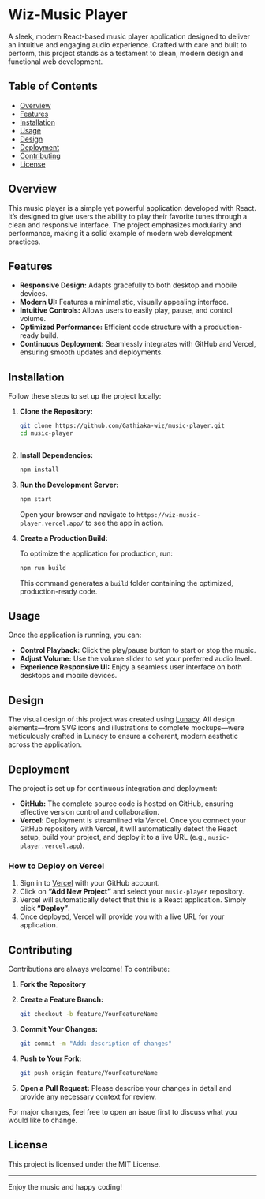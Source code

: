 # Wiz-Music Player

A sleek, modern React-based music player application designed to deliver an intuitive and engaging audio experience. Crafted with care and built to perform, this project stands as a testament to clean, modern design and functional web development.

## Table of Contents

- [Overview](#overview)
- [Features](#features)
- [Installation](#installation)
- [Usage](#usage)
- [Design](#design)
- [Deployment](#deployment)
- [Contributing](#contributing)
- [License](#license)

## Overview

This music player is a simple yet powerful application developed with React. It’s designed to give users the ability to play their favorite tunes through a clean and responsive interface. The project emphasizes modularity and performance, making it a solid example of modern web development practices.

## Features

- **Responsive Design:** Adapts gracefully to both desktop and mobile devices.
- **Modern UI:** Features a minimalistic, visually appealing interface.
- **Intuitive Controls:** Allows users to easily play, pause, and control volume.
- **Optimized Performance:** Efficient code structure with a production-ready build.
- **Continuous Deployment:** Seamlessly integrates with GitHub and Vercel, ensuring smooth updates and deployments.

## Installation

Follow these steps to set up the project locally:

1. **Clone the Repository:**

   ```bash
   git clone https://github.com/Gathiaka-wiz/music-player.git
   cd music-player



2. **Install Dependencies:**

   ```bash
   npm install
   ```

3. **Run the Development Server:**

   ```bash
   npm start
   ```

   Open your browser and navigate to `https://wiz-music-player.vercel.app/` to see the app in action.

4. **Create a Production Build:**

   To optimize the application for production, run:

   ```bash
   npm run build
   ```

   This command generates a `build` folder containing the optimized, production-ready code.

## Usage

Once the application is running, you can:
- **Control Playback:** Click the play/pause button to start or stop the music.
- **Adjust Volume:** Use the volume slider to set your preferred audio level.
- **Experience Responsive UI:** Enjoy a seamless user interface on both desktops and mobile devices.

## Design

The visual design of this project was created using [Lunacy](https://icons8.com/lunacy). All design elements—from SVG icons and illustrations to complete mockups—were meticulously crafted in Lunacy to ensure a coherent, modern aesthetic across the application.

## Deployment

The project is set up for continuous integration and deployment:

- **GitHub:** The complete source code is hosted on GitHub, ensuring effective version control and collaboration.
- **Vercel:** Deployment is streamlined via Vercel. Once you connect your GitHub repository with Vercel, it will automatically detect the React setup, build your project, and deploy it to a live URL (e.g., `music-player.vercel.app`).

### How to Deploy on Vercel

1. Sign in to [Vercel](https://vercel.com) with your GitHub account.
2. Click on **“Add New Project”** and select your `music-player` repository.
3. Vercel will automatically detect that this is a React application. Simply click **“Deploy”**.
4. Once deployed, Vercel will provide you with a live URL for your application.

## Contributing

Contributions are always welcome! To contribute:

1. **Fork the Repository**
2. **Create a Feature Branch:**

   ```bash
   git checkout -b feature/YourFeatureName
   ```

3. **Commit Your Changes:**

   ```bash
   git commit -m "Add: description of changes"
   ```

4. **Push to Your Fork:**

   ```bash
   git push origin feature/YourFeatureName
   ```

5. **Open a Pull Request:** Please describe your changes in detail and provide any necessary context for review.

For major changes, feel free to open an issue first to discuss what you would like to change.

## License

This project is licensed under the MIT License.

---

Enjoy the music and happy coding!
